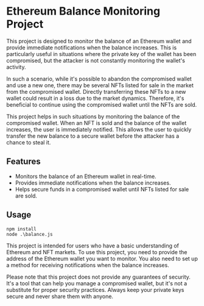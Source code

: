 # Ethereum Balance Monitoring Project

This project is designed to monitor the balance of an Ethereum wallet and provide immediate notifications when the balance increases. This is particularly useful in situations where the private key of the wallet has been compromised, but the attacker is not constantly monitoring the wallet's activity.

In such a scenario, while it's possible to abandon the compromised wallet and use a new one, there may be several NFTs listed for sale in the market from the compromised wallet. Directly transferring these NFTs to a new wallet could result in a loss due to the market dynamics. Therefore, it's beneficial to continue using the compromised wallet until the NFTs are sold.

This project helps in such situations by monitoring the balance of the compromised wallet. When an NFT is sold and the balance of the wallet increases, the user is immediately notified. This allows the user to quickly transfer the new balance to a secure wallet before the attacker has a chance to steal it.

## Features

- Monitors the balance of an Ethereum wallet in real-time.
- Provides immediate notifications when the balance increases.
- Helps secure funds in a compromised wallet until NFTs listed for sale are sold.

## Usage

```shell
npm install
node .\balance.js
```

This project is intended for users who have a basic understanding of Ethereum and NFT markets. To use this project, you need to provide the address of the Ethereum wallet you want to monitor. You also need to set up a method for receiving notifications when the balance increases.

Please note that this project does not provide any guarantees of security. It's a tool that can help you manage a compromised wallet, but it's not a substitute for proper security practices. Always keep your private keys secure and never share them with anyone.
